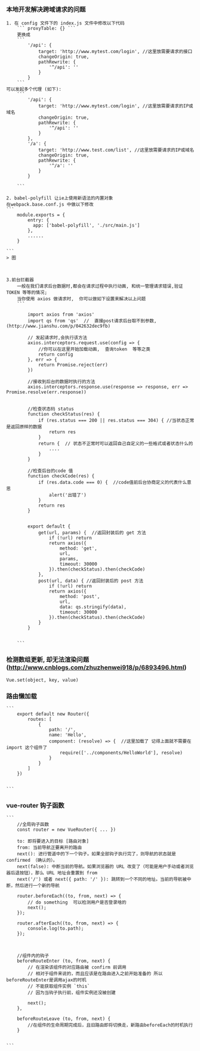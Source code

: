 ### 本地开发解决跨域请求的问题
    1. 在 config 文件下的 index.js 文件中修改以下代码
        ``` proxyTable: {} ```
        更换成
        ``` 
            '/api': {
                target: 'http://www.mytest.com/login', //这里放需要请求的接口
                changeOrigin: true,
                pathRewrite: {
                    '^/api': ''
                }
            }
        ```
    可以发起多个代理 (如下):
        ```
            '/api': {
                target: 'http://www.mytest.com/login', //这里放需要请求的IP或域名
                changeOrigin: true,
                pathRewrite: {
                    '^/api': ''
                }
            },
            '/a': {
                target: 'http://www.test.com/list', //这里放需要请求的IP或域名
                changeOrigin: true,
                pathRewrite: {
                    '^/a': ''
                }
            }

        ```

    2. babel-polyfill 让ie上使用新语法的内置对象
    在webpack.base.conf.js 中做以下修改
    ```
        module.exports = {
            entry: {
              app: ['babel-polyfill', './src/main.js']
            },
            ......
        }
        
    ```
    > 图



    3.前台拦截器
        一般在我们请求后台数据时,都会在请求过程中执行动画, 和统一管理请求错误,验证TOKEN 等等的情况;
        当你使用 axios 做请求时,  你可以做如下设置来解决以上问题
        ```
            
            import axios from 'axios'
            import qs from 'qs'  //  直接post请求后台取不到参数,(http://www.jianshu.com/p/042632dec9fb)

            // 发起请求时,会执行该方法
            axios.interceptors.request.use(config => {
                //你可以在这里开始加载动画,  查询token  等等之类
                return config
            }, err => {
                return Promise.reject(err)
            })

            //接收到后台的数据时执行的方法
            axios.interceptors.response.use(response => response, err => Promise.resolve(err.response))


            //检查状态码 status
            function checkStatus(res) {
                if (res.status === 200 || res.status === 304) { //当状态正常是返回原样的数据
                    return res
                }
                return {  // 状态不正常时可以返回自己自定义的一些格式或者状态什么的
                    ....
                }
            }

            //检查后台的code 值
            function checkCode(res) {
                if (res.data.code === 0) {  //code值前后台协商定义的代表什么意思
                    alert('出错了')
                }
                return res
            }


            export default {
                get(url, params) {  //返回封装后的 get 方法
                    if (!url) return
                    return axios({
                        method: 'get',
                        url,
                        params,
                        timeout: 30000
                    }).then(checkStatus).then(checkCode)
                },
                post(url, data) { //返回封装后的 post 方法
                    if (!url) return
                    return axios({
                        method: 'post',
                        url,
                        data: qs.stringify(data),
                        timeout: 30000
                    }).then(checkStatus).then(checkCode)
                }
            }


        ```


###  检测数组更新, 却无法渲染问题 (http://www.cnblogs.com/zhuzhenwei918/p/6893496.html)
    Vue.set(object, key, value)



### 路由懒加载
    ```
        export default new Router({
            routes: [
                {
                    path: '/',
                    name: 'Hello',
                    component: (resolve) => {  //这里加载了 记得上面就不需要在import 这个组件了
                        require(['../components/HelloWorld'], resolve)
                    }
                }
            ]
        })
        

    ```
### vue-router  钩子函数
    ```
        //全局钩子函数
        const router = new VueRouter({ ... })

        to: 即将要进入的目标 [路由对象]
        from: 当前导航正要离开的路由
        next(): 进行管道中的下一个钩子。如果全部钩子执行完了，则导航的状态就是confirmed （确认的）。
        next(false): 中断当前的导航。如果浏览器的 URL 改变了（可能是用户手动或者浏览器后退按钮），那么 URL 地址会重置到 from
        next('/') 或者 next({ path: '/' }): 跳转到一个不同的地址。当前的导航被中断，然后进行一个新的导航

        router.beforeEach((to, from, next) => {
            // do something  可以检测用户是否登录啥的
            next();
        });

        router.afterEach((to, from, next) => {
            console.log(to.path);
        });



        //组件内的钩子
        beforeRouteEnter (to, from, next) {
            // 在渲染该组件的对应路由被 confirm 前调用
            // 相对于组件来说的，而且应该是在路由进入之前开始准备的 所以beforeRouteEnter是调用ajax的时机
            // 不能获取组件实例 `this`
            // 因为当钩子执行前，组件实例还没被创建

            next();
        },

        beforeRouteLeave (to, from, next) {
            //在组件的生命周期完成后，且旧路由即将切换走，新路由beforeEach的时机执行
        }


    ```